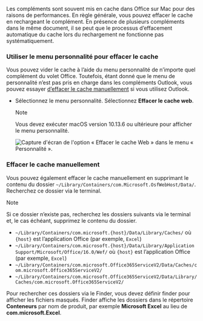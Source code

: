 Les compléments sont souvent mis en cache dans Office sur Mac pour des raisons de performances. En règle générale, vous pouvez effacer le cache en rechargeant le complément. En présence de plusieurs compléments dans le même document, il se peut que le processus d’effacement automatique du cache lors du rechargement ne fonctionne pas systématiquement.

### <a name="use-the-personality-menu-to-clear-the-cache"></a>Utiliser le menu personnalité pour effacer le cache

Vous pouvez vider le cache à l’aide du menu personnalité de n’importe quel complément du volet Office. Toutefois, étant donné que le menu de personnalité n’est pas pris en charge dans les compléments Outlook, vous pouvez essayer [d’effacer le cache manuellement](#clear-the-cache-manually) si vous utilisez Outlook.

- Sélectionnez le menu personnalité. Sélectionnez **Effacer le cache web**.
    > [!NOTE]
    > Vous devez exécuter macOS version 10.13.6 ou ultérieure pour afficher le menu personnalité.

    ![Capture d'écran de l'option « Effacer le cache Web » dans le menu « Personnalité ».](../images/mac-clear-cache-menu.png)

### <a name="clear-the-cache-manually"></a>Effacer le cache manuellement

Vous pouvez également effacer le cache manuellement en supprimant le contenu du dossier `~/Library/Containers/com.Microsoft.OsfWebHost/Data/`. Recherchez ce dossier via le terminal.

> [!NOTE]
> Si ce dossier n’existe pas, recherchez les dossiers suivants via le terminal et, le cas échéant, supprimez le contenu du dossier.
>
> - `~/Library/Containers/com.microsoft.{host}/Data/Library/Caches/` où `{host}` est l’application Office (par exemple, `Excel`)
> - `~/Library/Containers/com.microsoft.{host}/Data/Library/Application Support/Microsoft/Office/16.0/Wef/` où `{host}` est l’application Office (par exemple, `Excel`)
> - `~/Library/Containers/com.microsoft.Office365ServiceV2/Data/Caches/com.microsoft.Office365ServiceV2/`
> - `~/Library/Containers/com.microsoft.Office365ServiceV2/Data/Library/Caches/com.microsoft.Office365ServiceV2/`
>
> Pour rechercher ces dossiers via le Finder, vous devez définir finder pour afficher les fichiers masqués. Finder affiche les dossiers dans le répertoire **Conteneurs** par nom de produit, par exemple **Microsoft Excel** au lieu de **com.microsoft.Excel**.